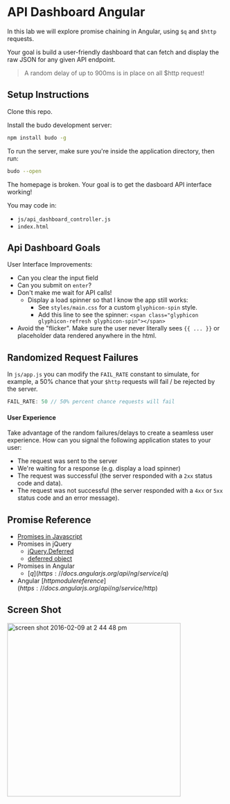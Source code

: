 # API Dashboard Angular
In this lab we will explore promise chaining in Angular, using `$q` and `$http` requests.

Your goal is build a user-friendly dashboard that can fetch and display the raw JSON for any given API endpoint.

> A random delay of up to 900ms is in place on all $http request!

## Setup Instructions
Clone this repo.

Install the budo development server:
```bash
npm install budo -g
```

To run the server, make sure you're inside the application directory, then run:

```bash
budo --open
```

The homepage is broken. Your goal is to get the dasboard API interface working!

You may code in:
* `js/api_dashboard_controller.js`
* `index.html`

## Api Dashboard Goals

User Interface Improvements:
* Can you clear the input field
* Can you submit on `enter`?
* Don't make me wait for API calls!
    * Display a load spinner so that I know the app still works:
        * See `styles/main.css` for a custom `glyphicon-spin` style.
        * Add this line to see the spinner: `<span class="glyphicon glyphicon-refresh glyphicon-spin"></span>`
* Avoid the "flicker". Make sure the user never literally sees `{{ ... }}` or placeholder data rendered anywhere in the html.

## Randomized Request Failures
In `js/app.js` you can modify the `FAIL_RATE` constant to simulate, for example, a 50% chance that your `$http` requests will fail / be rejected by the server.

```js
FAIL_RATE: 50 // 50% percent chance requests will fail
```

#### User Experience
Take advantage of the random failures/delays to create a seamless user experience. How can you signal the following application states to your user:

* The request was sent to the server
* We're waiting for a response (e.g. display a load spinner)
* The request was successful (the server responded with a `2xx` status code and data).
* The request was not successful (the server responded with a `4xx` or `5xx` status code and an error message).

## Promise Reference
* [Promises in Javascript](https://developer.mozilla.org/en-US/docs/Web/JavaScript/Reference/Global_Objects/Promise)
* Promises in jQuery
    - [jQuery.Deferred](http://api.jquery.com/jQuery.Deferred/)
    - [deferred object](http://api.jquery.com/category/deferred-object/)
* Promises in Angular
    - [$q](https://docs.angularjs.org/api/ng/service/$q)
* Angular [$http module reference](https://docs.angularjs.org/api/ng/service/$http)

## Screen Shot
<img width="400" alt="screen shot 2016-02-09 at 2 44 48 pm" src="https://cloud.githubusercontent.com/assets/1489337/12933219/df607300-cf3b-11e5-9552-c1fd8ab0bb7e.png">
